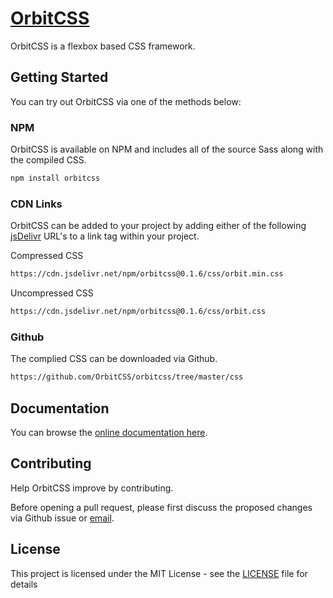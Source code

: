 # [OrbitCSS](https://orbitcss.com)
OrbitCSS is a flexbox based CSS framework.

## Getting Started
You can try out OrbitCSS via one of the methods below:

### NPM
OrbitCSS is available on NPM and includes all of the source Sass along with the compiled CSS.
```sh
npm install orbitcss
```

### CDN Links
OrbitCSS can be added to your project by adding either of the following [jsDelivr](https://cdn.jsdelivr.net/) URL's to a link tag within your project.

Compressed CSS
```sh
https://cdn.jsdelivr.net/npm/orbitcss@0.1.6/css/orbit.min.css
```

Uncompressed CSS
```sh
https://cdn.jsdelivr.net/npm/orbitcss@0.1.6/css/orbit.css
```

### Github
The complied CSS can be downloaded via Github.
```sh
https://github.com/OrbitCSS/orbitcss/tree/master/css
```

## Documentation
You can browse the [online documentation here](https://orbitcss.com/documentation).

## Contributing
Help OrbitCSS improve by contributing.

Before opening a pull request, please first discuss the proposed changes via Github issue or <a href="mailto:hello@orbitcss.com">email</a>.

## License
This project is licensed under the MIT License - see the [LICENSE](https://github.com/OrbitCSS/orbitcss/blob/master/LICENSE) file for details
